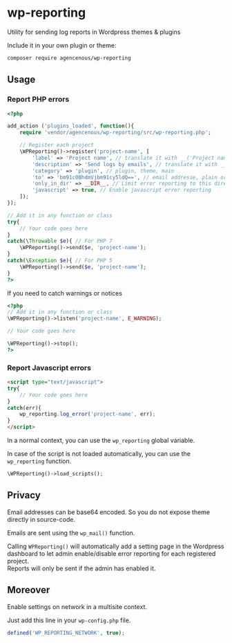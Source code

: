 # wp-reporting

Utility for sending log reports in Wordpress themes &amp; plugins

Include it in your own plugin or theme:

```bash
composer require agencenous/wp-reporting
```

## Usage

### Report PHP errors

```php
<?php

add_action ('plugins_loaded', function(){
    require 'vendor/agencenous/wp-reporting/src/wp-reporting.php';

    // Register each project
    \WPReporting()->register('project-name', [
        'label' => 'Project name', // translate it with __('Project name', 'project-textdomain')
        'description' => 'Send logs by emails', // translate it with __('Description', 'project-textdomain')
        'category' => 'plugin', // plugin, theme, main
        'to' => 'bm91c0BhdmVjbm91cy5ldQ==', // email addresse, plain or BASE64 encoded (to prevent spam when source is open)
        'only_in_dir' => __DIR__, // Limit error reporting to this directory for this project
        'javascript' => true, // Enable javascript error reporting
    ]);
});

// Add it in any function or class
try{
    // Your code goes here
}
catch(\Throwable $e){ // For PHP 7
    \WPReporting()->send($e, 'project-name');
}
catch(\Exception $e){ // For PHP 5
    \WPReporting()->send($e, 'project-name');
}
?>
```

If you need to catch warnings or notices

```php
<?php
// Add it in any function or class
\WPReporting()->listen('project-name', E_WARNING);

// Your code goes here

\WPReporting()->stop();
?>
```

### Report Javascript errors

```html
<script type="text/javascript">
try{
    // Your code goes here
}
catch(err){
    wp_reporting.log_error('project-name', err);
}
</script>
```

In a normal context, you can use the `wp_reporting` global variable.

In case of the script is not loaded automatically, you can use the `wp_reporting` function.

```php
\WPReporting()->load_scripts();
```

## Privacy

Email addresses can be base64 encoded. So you do not expose theme directly in source-code.

Emails are sent using the `wp_mail()` function.

Calling `WPReporting()` will automatically add a setting page in the Wordpress dashboard to let admin enable/disable error reporting for each registered project.  
Reports will only be sent if the admin has enabled it.

## Moreover

Enable settings on network in a multisite context.

Just add this line in your `wp-config.php` file.

```php
defined('WP_REPORTING_NETWORK', true);
```
